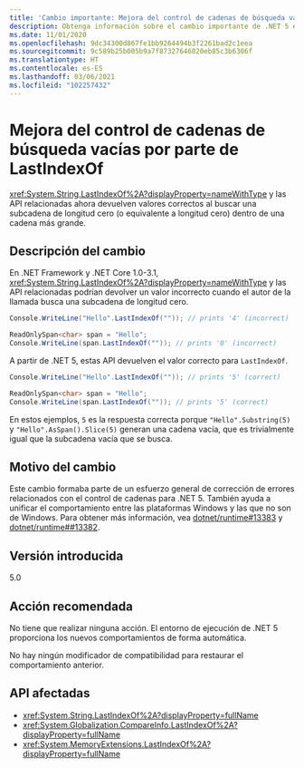 ```yaml
---
title: 'Cambio importante: Mejora del control de cadenas de búsqueda vacías por parte de LastIndexOf'
description: Obtenga información sobre el cambio importante de .NET 5 en las bibliotecas básicas de .NET donde LastIndexOf y las API relacionadas ahora devuelven valores correctos al buscar una subcadena de longitud cero.
ms.date: 11/01/2020
ms.openlocfilehash: 9dc34300d867fe1bb9264494b3f2261bad2c1eea
ms.sourcegitcommit: 9c589b25b005b9a7f87327646020eb85c3b6306f
ms.translationtype: HT
ms.contentlocale: es-ES
ms.lasthandoff: 03/06/2021
ms.locfileid: "102257432"
---
```

# <a name="lastindexof-has-improved-handling-of-empty-search-strings"></a>Mejora del control de cadenas de búsqueda vacías por parte de LastIndexOf

<xref:System.String.LastIndexOf%2A?displayProperty=nameWithType> y las API relacionadas ahora devuelven valores correctos al buscar una subcadena de longitud cero (o equivalente a longitud cero) dentro de una cadena más grande.

## <a name="change-description"></a>Descripción del cambio

En .NET Framework y .NET Core 1.0-3.1, <xref:System.String.LastIndexOf%2A?displayProperty=nameWithType> y las API relacionadas podrían devolver un valor incorrecto cuando el autor de la llamada busca una subcadena de longitud cero.

```csharp
Console.WriteLine("Hello".LastIndexOf("")); // prints '4' (incorrect)

ReadOnlySpan<char> span = "Hello";
Console.WriteLine(span.LastIndexOf("")); // prints '0' (incorrect)
```

A partir de .NET 5, estas API devuelven el valor correcto para `LastIndexOf`.

```csharp
Console.WriteLine("Hello".LastIndexOf("")); // prints '5' (correct)

ReadOnlySpan<char> span = "Hello";
Console.WriteLine(span.LastIndexOf("")); // prints '5' (correct)
```

En estos ejemplos, `5` es la respuesta correcta porque `"Hello".Substring(5)` y `"Hello".AsSpan().Slice(5)` generan una cadena vacía, que es trivialmente igual que la subcadena vacía que se busca.

## <a name="reason-for-change"></a>Motivo del cambio

Este cambio formaba parte de un esfuerzo general de corrección de errores relacionados con el control de cadenas para .NET 5. También ayuda a unificar el comportamiento entre las plataformas Windows y las que no son de Windows. Para obtener más información, vea [dotnet/runtime#13383](https://github.com/dotnet/runtime/issues/13383) y [dotnet/runtime##13382](https://github.com/dotnet/runtime/issues/13382).

## <a name="version-introduced"></a>Versión introducida

5.0

## <a name="recommended-action"></a>Acción recomendada

No tiene que realizar ninguna acción. El entorno de ejecución de .NET 5 proporciona los nuevos comportamientos de forma automática.

No hay ningún modificador de compatibilidad para restaurar el comportamiento anterior.

## <a name="affected-apis"></a>API afectadas

- <xref:System.String.LastIndexOf%2A?displayProperty=fullName>
- <xref:System.Globalization.CompareInfo.LastIndexOf%2A?displayProperty=fullName>
- <xref:System.MemoryExtensions.LastIndexOf%2A?displayProperty=fullName>

<!--

### Category

Core .NET libraries

### Affected APIs

- `Overload:System.String.LastIndexOf`
- `Overload:System.Globalization.CompareInfo.LastIndexOf`
- `Overload:System.MemoryExtensions.LastIndexOf`

-->
